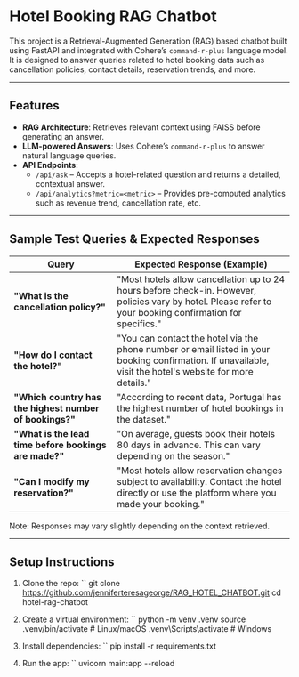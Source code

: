 # Hotel Booking RAG Chatbot

This project is a Retrieval-Augmented Generation (RAG) based chatbot built using FastAPI and integrated with Cohere’s `command-r-plus` language model. It is designed to answer queries related to hotel booking data such as cancellation policies, contact details, reservation trends, and more.

---

##  Features

- **RAG Architecture**: Retrieves relevant context using FAISS before generating an answer.
- **LLM-powered Answers**: Uses Cohere’s `command-r-plus` to answer natural language queries.
- **API Endpoints**:
  - `/api/ask` – Accepts a hotel-related question and returns a detailed, contextual answer.
  - `/api/analytics?metric=<metric>` – Provides pre-computed analytics such as revenue trend, cancellation rate, etc.

---

##  Sample Test Queries & Expected Responses

| Query | Expected Response (Example) |
|-------|-----------------------------|
| **"What is the cancellation policy?"** | "Most hotels allow cancellation up to 24 hours before check-in. However, policies vary by hotel. Please refer to your booking confirmation for specifics." |
| **"How do I contact the hotel?"** | "You can contact the hotel via the phone number or email listed in your booking confirmation. If unavailable, visit the hotel's website for more details." |
| **"Which country has the highest number of bookings?"** | "According to recent data, Portugal has the highest number of hotel bookings in the dataset." |
| **"What is the lead time before bookings are made?"** | "On average, guests book their hotels 80 days in advance. This can vary depending on the season." |
| **"Can I modify my reservation?"** | "Most hotels allow reservation changes subject to availability. Contact the hotel directly or use the platform where you made your booking." |

 Note: Responses may vary slightly depending on the context retrieved.

---

##  Setup Instructions

1. Clone the repo:
   ``
   git clone https://github.com/jenniferteresageorge/RAG_HOTEL_CHATBOT.git
   cd hotel-rag-chatbot


2. Create a virtual environment:
``
  python -m venv .venv
  source .venv/bin/activate  # Linux/macOS
  .venv\Scripts\activate     # Windows
   
3. Install dependencies:
    ``
    pip install -r requirements.txt

4. Run the app:
    ``
    uvicorn main:app --reload

